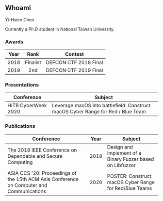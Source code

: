 ## Whoami

Yi-Hsien Chen

Currently a Ph.D student in National Taiwan University.

### Awards
| Year | Rank | Contest |
| :--: | :--: | :--: |
| 2018 | Finalist | DEFCON CTF 2018 Final |
| 2019 | 2nd | DEFCON CTF 2019 Final |

### Presentations
| Conference | Subject |
| -- | -- |
| HITB CyberWeek 2020 | Leverage macOS into battlefield: Construct macOS Cyber Range for Red / Blue Team |

### Publications
| Conference | Year | Subject |
| -- | :--: | -- |
| The 2018 IEEE Conference on Dependable and Secure Computing | 2018 | Design and Implement of a Binary Fuzzer based on Libfuzzer |
| ASIA CCS '20: Proceedings of the 15th ACM Asia Conference on Computer and Communications | 2020 | POSTER: Construct macOS Cyber Range for Red/Blue Teams |



